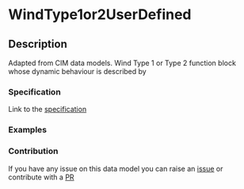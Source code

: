 # WindType1or2UserDefined

## Description 

Adapted from CIM data models. Wind Type 1 or Type 2 function block whose dynamic behaviour is described by
### Specification

Link to the [specification](https://smart-data-models.github.io/dataModel.EnergyCIM/WindType1or2UserDefined/doc/spec.md)
### Examples
### Contribution

 If you have any issue on this data model you can raise an [issue](https://github.com/smart-data-models/dataModel.EnergyCIM/issues)  or contribute with a [PR](https://github.com/smart-data-models/dataModel.EnergyCIM/pulls)